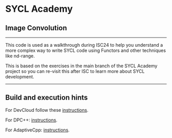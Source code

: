 # SYCL Academy

## Image Convolution
---

This code is used as a walkthrough during ISC24 to help you understand a more 
complex way to write SYCL code using Functors and other techniques like 
nd-range.

This is based on the exercises in the main branch of the SYCL Academy project 
so you can re-visit this after ISC to learn more about SYCL development.

---

## Build and execution hints

For DevCloud follow these [instructions](../devcloud.md).

For DPC++: [instructions](../dpcpp.md).

For AdaptiveCpp: [instructions](../adaptivecpp.md).
